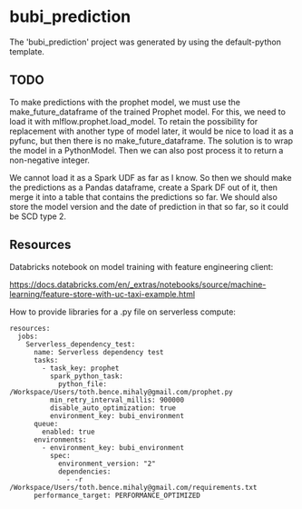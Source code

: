 # bubi_prediction

The 'bubi_prediction' project was generated by using the default-python template.

## TODO

To make predictions with the prophet model, we must use the make_future_dataframe of the trained Prophet model. For this, we need to load it with mlflow.prophet.load_model. To retain the possibility for replacement with another type of model later, it would be nice to load it as a pyfunc, but then there is no make_future_dataframe. The solution is to wrap the model in a PythonModel. Then we can also post process it to return a non-negative integer.

We cannot load it as a Spark UDF as far as I know. So then we should make the predictions as a Pandas dataframe, create a Spark DF out of it, then merge it into a table that contains the predictions so far. We should also store the model version and the date of prediction in that so far, so it could be SCD type 2.

## Resources

Databricks notebook on model training with feature engineering client:

<https://docs.databricks.com/en/_extras/notebooks/source/machine-learning/feature-store-with-uc-taxi-example.html>

How to provide libraries for a .py file on serverless compute:

```[yaml]
resources:
  jobs:
    Serverless_dependency_test:
      name: Serverless dependency test
      tasks:
        - task_key: prophet
          spark_python_task:
            python_file: /Workspace/Users/toth.bence.mihaly@gmail.com/prophet.py
          min_retry_interval_millis: 900000
          disable_auto_optimization: true
          environment_key: bubi_environment
      queue:
        enabled: true
      environments:
        - environment_key: bubi_environment
          spec:
            environment_version: "2"
            dependencies:
              - -r /Workspace/Users/toth.bence.mihaly@gmail.com/requirements.txt
      performance_target: PERFORMANCE_OPTIMIZED
```
